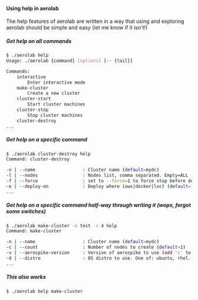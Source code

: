 #### Using help in aerolab

The help features of aerolab are written in a way that using and exploring aerolab should be simple and easy (let me know if it isn't!)

##### Get help on all commands

```bash
$ ./aerolab help
Usage: ./aerolab {command} [options] [-- {tail}]

Commands:
	interactive
		Enter interactive mode
	make-cluster
		Create a new cluster
	cluster-start
		Start cluster machines
	cluster-stop
		Stop cluster machines
	cluster-destroy
...
```

##### Get help on a specific command
```bash
$ ./aerolab cluster-destroy help
Command: cluster-destroy

-n | --name                	 : Cluster name (default=mydc)
-l | --nodes               	 : Nodes list, comma separated. Empty=ALL (default=)
-f | --force               	 : set to --force=1 to force stop before destroy (default=0)
-e | --deploy-on           	 : Deploy where (aws|docker|lxc) (default=)
...
```

##### Get help on a specific command half-way through writing it (wops, forgot some switches)
```bash
$ ./aerolab make-cluster -n test -c 4 help
Command: make-cluster

-n | --name                	 : Cluster name (default=mydc)
-c | --count               	 : Number of nodes to create (default=1)
-v | --aerospike-version   	 : Version of aerospike to use (add 'c' to denote community, e.g. 3.13.0.1c) (default=latest)
-d | --distro              	 : OS distro to use. One of: ubuntu, rhel. rhel (default=ubuntu)
...
```

##### This also works
```bash
$ ./aerolab help make-cluster
```